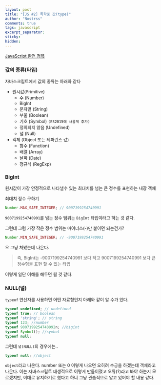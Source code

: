 ```yaml
---
layout: post
title: "[JS #2] 독학중 값(type)"
author: "Nostrss"
comments: true
tags: javascript
excerpt_separator:
sticky:
hidden:
---
```


[JavaScript 완전 정복](https://zero-base.co.kr/category_dev_camp/JS_challenge)

### 값의 종류(타입)

자바스크립트에서 값의 종류는 아래와 같다

- 원시값(Primitive)
  - 수 (Number)
  - BigInt
  - 문자열 (String)
  - 부울 (Boolean)
  - 기호 (Symbol) `(ES2015에 새롭게 추가)`
  - 정의되지 않음 (Undefined)
  - 널 (Null)
- 객체 (Object 또는 레퍼런스 값)
  - 함수 (Function)
  - 배열 (Array)
  - 날짜 (Date)
  - 정규식 (RegExp)

### BigInt

원시값이 가장 안정적으로 나타낼수 있는 최대치를 넘는 큰 정수를 표현하는 내장 객체

최대치 정수 구하기

```javascript
Number.MAX_SAFE_INTEGER; // 9007199254740991
```

`9007199254740991`를 넘는 정수 범위는 `BigInt` 타입이라고 하는 것 같다.

그런데 그럼 가장 작은 정수 범위는 마이너스(-)만 붙이면 되는건가?

```javascript
Number.MIN_SAFE_INTEGER; // -9007199254740991
```

오 그냥 쳐봤는데 나온다.

> 즉, BigInt는 -9007199254740991 보다 작고 9007199254740991 보다 큰 정수형을 표현 할 수 있는 타입

이렇게 일단 이해를 해두면 될 것 같다.

### NULL(널)

`typeof` 연산자를 사용하면 어떤 자료형인지 아래와 같이 알 수가 있다.

```Javascript
typeof undefined; // undefined
typeof true; // boolean
typeof 'string'; // string
typeof 123; //number
typeof 9007199254740992n; //bigint
typeof Symbol(); //symbol
typeof null;
```

그런데 `널(NULL)`의 경우에는..

```Javascript
typeof null; //object
```

`object`라고 나온다. number 또는 0 이렇게 나오면 오히려 수긍을 하겠는데 객체라고 나온다. 이는 자바스크립트 태생적으로 이렇게 만들어졌고 오류(?)라고 봐야 하는지 모르겠지만, 이대로 유지하기로 했다고 하니 그냥 관습적으로 알고 있어야 할 내용 같다.
